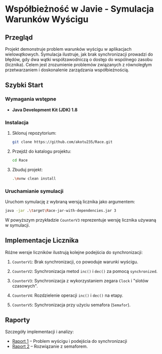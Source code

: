 # Współbieżność w Javie - Symulacja Warunków Wyścigu

## Przegląd

Projekt demonstruje problem warunków wyścigu w&nbsp;aplikacjach wielowątkowych. Symulacja ilustruje, jak brak synchronizacji prowadzi do błędów, gdy dwa wątki współzawodniczą o&nbsp;dostęp do&nbsp;wspólnego zasobu (licznika). Celem jest zrozumienie problemów związanych z&nbsp;równoległym przetwarzaniem i&nbsp;doskonalenie zarządzania współbieżnością.

## Szybki Start

### Wymagania wstępne

- **Java Development Kit (JDK) 1.8**

### Instalacja

1. Sklonuj repozytorium:
   ```bash
   git clone https://github.com/akotu235/Race.git
   ```

2. Przejdź do katalogu projektu:
    ```bash
    cd Race
    ```

3. Zbuduj projekt:
    ```bash
    .\mvnw clean install
    ```

### Uruchamianie symulacji

Uruchom symulację z wybraną wersją licznika jako argumentem:

```bash
java -jar .\target\Race-jar-with-dependencies.jar 3
```

W powyższym przykładzie `CounterV3` reprezentuje wersję licznika używaną w&nbsp;symulacji.

## Implementacje Licznika

Różne wersje liczników ilustrują kolejne podejścia do&nbsp;synchronizacji:

1. `CounterV1`: Brak synchronizacji, co&nbsp;powoduje warunki wyścigu.

2. `CounterV2`: Synchronizacja metod `inc()` i `dec()` za&nbsp;pomocą `synchronized`.

3. `CounterV3`: Synchronizacja z wykorzystaniem zegara `Clock` i&nbsp;"slotów czasowych".

4. `CounterV4`: Rozdzielenie operacji `inc()` i&nbsp;`dec()` na&nbsp;etapy.

5. `CounterV5`: Synchronizacja przy użyciu semafora (`Semafor`).

## Raporty

Szczegóły implementacji i analizy:

- [Raport 1](report1.md) – Problem wyścigu i&nbsp;podejścia do&nbsp;synchronizacji
- [Raport 2](report2.md) – Rozwiązanie z semaforem.